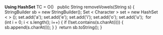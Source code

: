 **Using HashSet**
TC = O()
​
​
public String removeVowels(String s) {
StringBuilder sb = new StringBuilder();
Set < Character > set = new HashSet < > ();
set.add('a');
set.add('e');
set.add('i');
set.add('o');
set.add('u');
​
for (int i = 0; i < s.length(); i++) {
if (!set.contains(s.charAt(i))) {
sb.append(s.charAt(i));
}
}
​
return sb.toString();
}